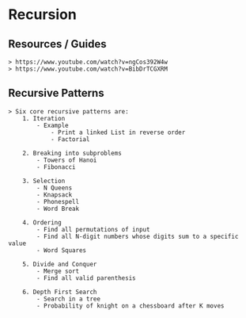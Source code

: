 # Recursion

## Resources / Guides
    > https://www.youtube.com/watch?v=ngCos392W4w
    > https://www.youtube.com/watch?v=BibDrTCGXRM

## Recursive Patterns
    > Six core recursive patterns are:
        1. Iteration    
            - Example
                - Print a linked List in reverse order
                - Factorial

        2. Breaking into subproblems
            - Towers of Hanoi
            - Fibonacci

        3. Selection
            - N Queens
            - Knapsack
            - Phonespell
            - Word Break

        4. Ordering
            - Find all permutations of input
            - Find all N-digit numbers whose digits sum to a specific value
            - Word Squares

        5. Divide and Conquer
            - Merge sort
            - Find all valid parenthesis
        
        6. Depth First Search
            - Search in a tree
            - Probability of knight on a chessboard after K moves